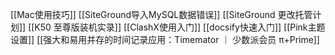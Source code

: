 [[Mac使用技巧]]
[[SiteGround导入MySQL数据错误]]
[[SiteGround 更改托管计划]]
[[K50 至尊版装机实录]]
[[ClashX使用入门]]
[[docsify快速入门]]
[[Pink主题设置]]
[[强大和易用并存的时间记录应用：Timemator ｜ 少数派会员  π+Prime]]